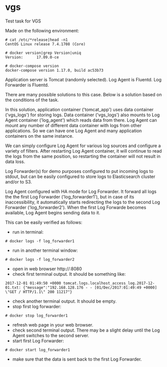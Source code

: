 # vgs
Test task for VGS

Made on the following environment:
```
# cat /etc/*release|head -n1
CentOS Linux release 7.4.1708 (Core)

# docker version|grep Version|uniq
Version:      17.09.0-ce

# docker-compose version
docker-compose version 1.17.0, build ac53b73
```

Application server is Tomcat (randomly selected).
Log Agent is Fluentd.
Log Forwarder is Fluentd.

There are many possible solutions to this case. Below is a solution based on the conditions of the task.

In this solution, application container ('tomcat_app') uses data container ('vgs_logs') for storing logs. Data container ('vgs_logs') also mounts to Log Agent container ('log_agent') which reads data from there. Log Agent can mount any number of different data container with logs from other applications. So we can have one Log Agent and many application containers on the same instance.

We can simply configure Log Agent for various log sources and configure a variety of filters. After restarting Log Agent container, it will continue to read the logs from the same position, so restarting the container will not result in data loss.

Log Forwarder(s) for demo purposes configured to put incoming logs to stdout, but can be easily configured to store logs to Elasticsearch cluster and/or to S3.

Log Agent configured with HA mode for Log Forwarder. It forward all logs the the first Log Forwarder ('log_forwarder1'), but in case of its inaccessibility, it automatically starts redirecting the logs to the second Log Forwarder ('log_forwarder2'). When the first Log Forwarde becomes available, Log Agent  begins sending data to it.

This can be easily verified as follows:
* run in terminal:
```
# docker logs -f log_forwarder1
```
* run in another terminal window:
```
# docker logs -f log_forwarder2
```
* open in web browser http://<yourhostip>:8080
* check first terminal output. It should be something like:
```
2017-12-01 01:49:50 +0000 tomcat.logs.localhost_access_log.2017-12-01.txt: {"message":"192.168.128.176 - - [01/Dec/2017:01:49:49 +0000] \"GET / HTTP/1.1\" 200 11217"}
```
* check another terminal output. It should be empty.
* stop first log forwarder:
```
# docker stop log_forwarder1
```
* refresh web page in your web browser.
* check second terminal output. There may be a slight delay until the Log Agent switches to the second server.
* start first Log Forwarder:
```
# docker start log_forwarder1
```
* make sure that the data is sent back to the first Log Forwarder.
